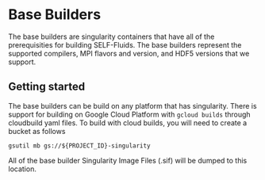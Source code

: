 # Base Builders
The base builders are singularity containers that have all of the prerequisities for
building SELF-Fluids. The base builders represent the supported compilers, MPI flavors and version,
and HDF5 versions that we support.

## Getting started
The base builders can be build on any platform that has singularity. There is support for building
on Google Cloud Platform with `gcloud builds` through cloudbuild yaml files. To build with cloud builds,
you will need to create a bucket as follows
```
gsutil mb gs://${PROJECT_ID}-singularity
```
All of the base builder Singularity Image Files (.sif) will be dumped to this location.
